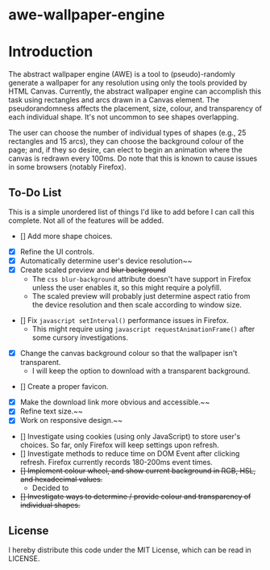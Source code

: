 # awe-wallpaper-engine

# Introduction

The abstract wallpaper engine (AWE) is a tool to (pseudo)-randomly generate a wallpaper for any resolution using only the tools provided by HTML Canvas.
Currently, the abstract wallpaper engine can accomplish this task using rectangles and arcs drawn in a Canvas element. The pseudorandomness affects the
placement, size, colour, and transparency of each individual shape. It's not uncommon to see shapes overlapping.

The user can choose the number of individual types of shapes (e.g., 25 rectangles and 15 arcs), they can choose the background colour of the page; and, if
they so desire, can elect to begin an animation where the canvas is redrawn every 100ms. Do note that this is known to cause issues in some browsers (notably Firefox).

## To-Do List

This is a simple unordered list of things I'd like to add before I can call this complete. Not all of the features will be added.

- [] Add more shape choices.
- [x] Refine the UI controls.
- [x] Automatically determine user's device resolution~~
- [x] Create scaled preview and ~~blur background~~
	- The `css blur-background` attribute doesn't have support in Firefox unless the user enables it, so this might require a polyfill.
	- The scaled preview will probably just determine aspect ratio from the device resolution and then scale according to window size.
- [] Fix `javascript setInterval()` performance issues in Firefox.
	- This might require using `javascript requestAnimationFrame()` after some cursory investigations.
- [x] Change the canvas background colour so that the wallpaper isn't transparent.
	- I will keep the option to download with a transparent background.
- [] Create a proper favicon.
- [x] Make the download link more obvious and accessible.~~
- [x] Refine text size.~~
- [x] Work on responsive design.~~
- [] Investigate using cookies (using only JavaScript) to store user's choices. So far, only Firefox will keep settings upon refresh.
- [] Investigate methods to reduce time on DOM Event after clicking refresh. Firefox currently records 180-200ms event times.
- ~~[] Implement colour wheel, and show current background in RGB, HSL, and hexadecimal values.~~
    - Decided to
- ~~[] Investigate ways to determine / provide colour and transparency of individual shapes.~~

## License

I hereby distribute this code under the MIT License, which can be read in LICENSE.